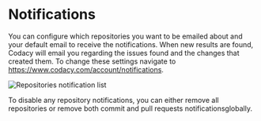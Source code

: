 # Notifications

You can configure which repositories you want to be emailed about and your default email to receive the notifications. When new results are found, Codacy will email you regarding the issues found and the changes that created them. To change these settings navigate to <https://www.codacy.com/account/notifications>.

![Repositories notification list](https://support.codacy.com/hc/en-us/article_attachments/207504589/Screen_Shot_2016-10-13_at_11.27.20.png)

To disable any repository notifications, you can either remove all repositories or remove both commit and pull requests notificationsglobally.
